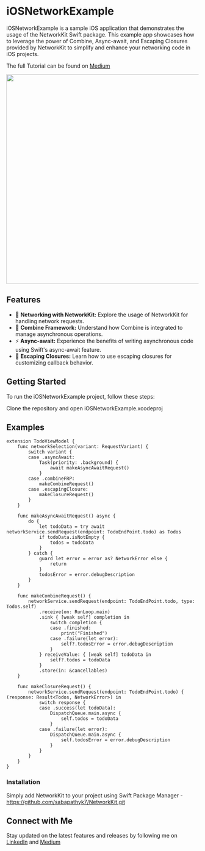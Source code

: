 # iOSNetworkExample

iOSNetworkExample is a sample iOS application that demonstrates the usage of the NetworkKit Swift package. This example app showcases how to leverage the power of Combine, Async-await, and Escaping Closures provided by NetworkKit to simplify and enhance your networking code in iOS projects.

The full Tutorial can be found on [Medium](https://sabapathy7.medium.com/how-to-create-a-network-layer-for-your-ios-app-623f99161677)

<img src= "https://github.com/sabapathyk7/iOSNetworkExample/assets/40764138/bb122350-c5a1-47b2-84fa-8d8ba49d60ac" height = 550> 


## Features

- 📡 **Networking with NetworkKit:** Explore the usage of NetworkKit for handling network requests.
- 🔄 **Combine Framework:** Understand how Combine is integrated to manage asynchronous operations.
- ⚡ **Async-await:** Experience the benefits of writing asynchronous code using Swift's async-await feature.
- 🔄 **Escaping Closures:** Learn how to use escaping closures for customizing callback behavior.

## Getting Started

To run the iOSNetworkExample project, follow these steps:

Clone the repository and open iOSNetworkExample.xcodeproj

## Examples

    extension TodoViewModel {
        func networkSelection(variant: RequestVariant) {
            switch variant {
            case .asyncAwait:
                Task(priority: .background) {
                    await makeAsyncAwaitRequest()
                }
            case .combineFRP:
                makeCombineRequest()
            case .escapingClosure:
                makeClosureRequest()
            }
        }
    
        func makeAsyncAwaitRequest() async {
            do {
                let todoData = try await networkService.sendRequest(endpoint: TodoEndPoint.todo) as Todos
                if todoData.isNotEmpty {
                    todos = todoData
                }
            } catch {
                guard let error = error as? NetworkError else {
                    return
                }
                todosError = error.debugDescription
            }
        }
    
        func makeCombineRequest() {
            networkService.sendRequest(endpoint: TodoEndPoint.todo, type: Todos.self)
                .receive(on: RunLoop.main)
                .sink { [weak self] completion in
                    switch completion {
                    case .finished:
                        print("Finished")
                    case .failure(let error):
                        self?.todosError = error.debugDescription
                    }
                } receiveValue: { [weak self] todoData in
                    self?.todos = todoData
                }
                .store(in: &cancellables)
        }
    
        func makeClosureRequest() {
            networkService.sendRequest(endpoint: TodoEndPoint.todo) { (response: Result<Todos, NetworkError>) in
                switch response {
                case .success(let todoData):
                    DispatchQueue.main.async {
                        self.todos = todoData
                    }
                case .failure(let error):
                    DispatchQueue.main.async {
                        self.todosError = error.debugDescription
                    }
                }
            }
        }
    }

### Installation

Simply add NetworkKit to your project using Swift Package Manager - https://github.com/sabapathyk7/NetworkKit.git

## Connect with Me

Stay updated on the latest features and releases by following me on [LinkedIn](https://www.linkedin.com/in/sabapathy7/) and [Medium](https://sabapathy7.medium.com/) 


    
